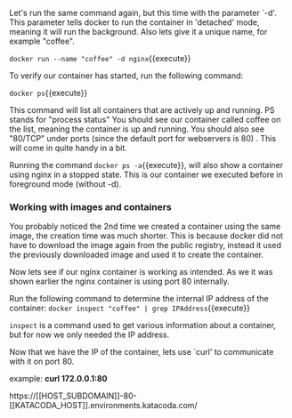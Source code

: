 Let's run the same command again, but this time with the parameter `-d'.
This parameter tells docker to run the container in 'detached' mode, meaning it will run the background. 
Also lets give it a unique name, for example "coffee".

`docker run --name "coffee" -d nginx`{{execute}}

To verify our container has started, run the following command:

`docker ps`{{execute}}

This command will list all containers that are actively up and running. PS stands for "process status"
You should see our container called coffee on the list, meaning the container is up and running. You should also see "80/TCP" under ports (since the default port for webservers is 80) . This will come in quite handy in a bit.

Running the command `docker ps -a`{{execute}}, will also show a container using nginx in a stopped state.
This is our container we executed before in foreground mode (without -d).

<h3>Working with images and containers</h3>

You probably noticed the 2nd time we created a container using the same image, the creation time was much shorter.
This is because docker did not have to download the image again from the public registry, instead it used the previously downloaded image and used it to create the container.

Now lets see if our nginx container is working as intended. As we it was shown earlier the nginx container is using port 80 internally.

Run the following command to determine the internal IP address of the container:
`docker inspect "coffee" | grep IPAddress`{{execute}}

`inspect` is a command used to get various information about a container, but for now we only needed the IP address.

Now that we have the IP of the container, lets use `curl' to communicate with it on port 80.

example: <b> curl 172.0.0.1:80 </b>




https://[[HOST_SUBDOMAIN]]-80-[[KATACODA_HOST]].environments.katacoda.com/